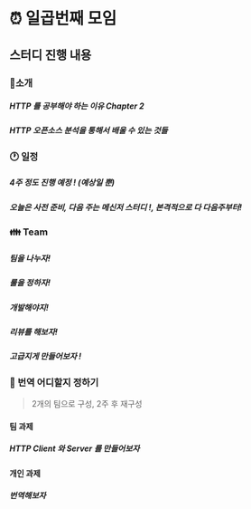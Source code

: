 # :alarm_clock: 일곱번째 모임

## 스터디 진행 내용

### :movie_camera:소개

##### HTTP 를 공부해야 하는 이유 Chapter 2

##### HTTP 오픈소스 분석을 통해서 배울 수 있는 것들

### :clock1: 일정

##### 4주 정도 진행 예정 ! (예상일 뿐)

##### 오늘은 사전 준비, 다음 주는 메신저 스터디 !, 본격적으로 다 다음주부터!

### :family: Team

##### 팀을 나누자!

##### 룰을 정하자!

##### 개발해야지!

##### 리뷰를 해보자!

##### 고급지게 만들어보자 !

### :page_with_curl: 번역 어디할지 정하기

> 2개의 팀으로 구성, 2주 후 재구성

#### 팀 과제

##### HTTP Client 와 Server 를 만들어보자

#### 개인 과제

##### 번역해보자

